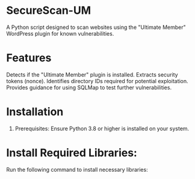 # SecureScan-UM
A Python script designed to scan websites using the "Ultimate Member" WordPress plugin for known vulnerabilities.
# Features
Detects if the "Ultimate Member" plugin is installed.
Extracts security tokens (nonce).
Identifies directory IDs required for potential exploitation.
Provides guidance for using SQLMap to test further vulnerabilities.

# Installation
1. Prerequisites:
Ensure Python 3.8 or higher is installed on your system.
# Install Required Libraries:
Run the following command to install necessary libraries:
